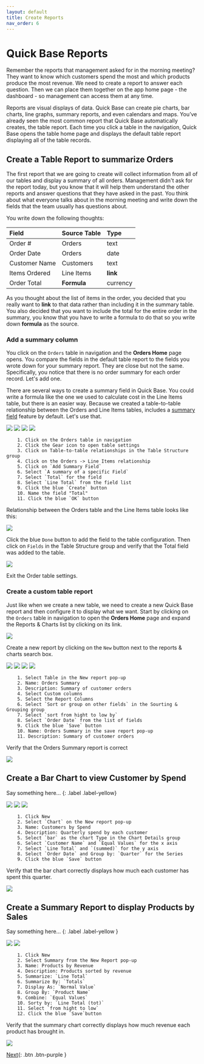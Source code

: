 ```yaml
---
layout: default
title: Create Reports
nav_order: 6
---
```


# Quick Base Reports

Remember the reports that management asked for in the morning meeting? They want to know which customers spend the most and which products produce the most revenue. We need to create a report to answer each question. Then we can place them together on the app home page - the dashboard - so management can access them at any time.

Reports are visual displays of data. Quick Base can create pie charts, bar charts, line graphs, summary reports, and even calendars and maps. You’ve already seen the most common report that Quick Base automatically creates, the table report. Each time you click a table in the navigation, Quick Base opens the table home page and displays the default table report displaying all of the table records.

## Create a Table Report to summarize Orders

The first report that we are going to create will collect information from all of our tables and display a summary of all orders. Management didn't ask for the report today, but you know that it will help them understand the other reports and answer questions that they have asked in the past. You think about what everyone talks about in the morning meeting and write down the fields that the team usually has questions about.

You write down the following thoughts:

| Field | Source Table | Type |
|:-|:-|:-|
| Order # | Orders | text |
| Order Date | Orders | date |
| Customer Name | Customers | text |
| Items Ordered | Line Items | **link** |
| Order Total | **Formula** | currency | 

As you thought about the list of items in the order, you decided that you really want to **link** to that data rather than including it in the summary table. You also decided that you want to include the total for the entire order in the summary, you know that you have to write a formula to do that so you write down **formula** as the source. 

### Add a summary column

You click on the `Orders` table in navigation and the **Orders Home** page opens. You compare the fields in the default table report to the fields you wrote down for your summary report. They are close but not the same. Specifically, you notice that there is no order summary for each order record. Let's add one. 

There are several ways to create a summary field in Quick Base. You could write a formula like the one we used to calculate cost in the Line Items table, but there is an easier way. Because we created a table-to-table relationship between the Orders and Line Items tables, includes a [summary field](https://help.quickbase.com/user-assistance/create_summary_field.html) feature by default. Let's use that. 


![](assets/images/image-48.png)
![](assets/images/image-49.png)
![](assets/images/image-50.png)
![](assets/images/image-51.png)

~~~
    1. Click on the Orders table in navigation 
    2. Click the Gear icon to open table settings
    3. Click on Table-to-table relationships in the Table Structure group
    4. Click on the Orders -> Line Items relationship
    5. Click on `Add Summary Field`
    6. Select `A summary of a specific Field`
    7. Select `Total` for the field
    8. Select `Line Total` from the field list
    9. Click the blue `Create` button
    10. Name the field "Total"
    11. Click the blue `OK` button
~~~

Relationship between the Orders table and the Line Items table looks like this:

![](assets/images/image-52.png)

Click the blue `Done` button to add the field to the table configuration. Then click on `Fields` in the Table Structure group and verify that the Total field was added to the table.

![](assets/images/image-53.png)

Exit the Order table settings. 

### Create a custom table report

Just like when we create a new table, we need to create a new Quick Base report and then configure it to display what we want. Start by clicking on the `Orders` table in navigation to open the **Orders Home** page and expand the Reports & Charts list by clicking on its link.

![](assets/images/image-54.png)

Create a new report by clicking on the `New` button next to the reports & charts search box.

![](assets/images/image-55.png)
![](assets/images/image-56.png)
![](assets/images/image-57.png)
![](assets/images/image-58.png)

~~~
    1. Select Table in the New report pop-up
    2. Name: Orders Summary
    3. Description: Summary of customer orders
    4. Select Custom columns
    5. Select the Report Columns
    6. Select `Sort or group on other fields` in the Sourting & Grouping group
    7. Select `sort from hight to low by`
    8. Select `Order Date` from the list of fields
    9. Click the blue `Save` button
    10. Name: Orders Summary in the save report pop-up
    11. Description: Summary of customer orders
~~~

Verify that the Orders Summary report is correct

![](assets/images/image-59.png)

## Create a Bar Chart to view Customer by Spend

Say something here...
{: .label .label-yellow}

![](assets/images/image-60.png)
![](assets/images/image-61.png)
![](assets/images/image-62.png)

~~~
    1. Click New
    2. Select `Chart` on the New report pop-up
    3. Name: Customers by Spend
    4. Description: Quarterly spend by each customer
    5. Select `bar` as the chart Type in the Chart Details group
    6. Select `Customer Name` and `Equal Values` for the x axis
    7. Select `Line Total` and `(summed)` for the y axis
    8. Select `Order Date` and Group by: `Quarter` for the Series
    9. Click the blue `Save` button
~~~    

Verify that the bar chart correctly displays how much each customer has spent this quarter.

![](assets/images/image-63.png)

## Create a Summary Report to display Products by Sales

Say something here...
{: .label .label-yellow }

![](assets/images/image-64.png)
![](assets/images/image-65.png)

~~~
    1. Click New
    2. Select Summary from the New Report pop-up
    3. Name: Products by Revenue
    4. Description: Products sorted by revenue
    5. Summarize: `Line Total`
    6. Summarize By: `Totals`
    7. Display As: `Normal Value`
    8. Group By: `Product Name`
    9. Combine: `Equal Values`
    10. Sorty by: `Line Total (tot)`
    11. Select `from hight to low`
    12. Click the blue `Save`button
~~~

Verify that the summary chart correctly displays how much revenue each product has brought in.

![](assets/images/image-66.png)

[Next](dashboard.html){: .btn .btn-purple }